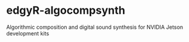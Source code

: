 # edgyR-algocompsynth
Algorithmic composition and digital sound synthesis for NVIDIA Jetson development kits
